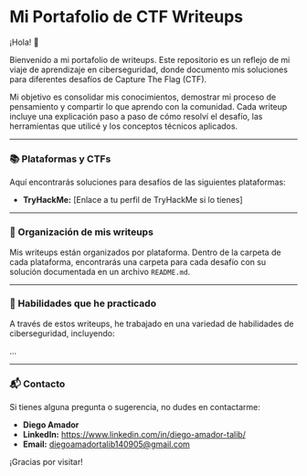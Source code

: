 # Mi Portafolio de CTF Writeups

¡Hola! 👋

Bienvenido a mi portafolio de writeups. Este repositorio es un reflejo de mi viaje de aprendizaje en ciberseguridad, donde documento mis soluciones para diferentes desafíos de Capture The Flag (CTF).

Mi objetivo es consolidar mis conocimientos, demostrar mi proceso de pensamiento y compartir lo que aprendo con la comunidad. Cada writeup incluye una explicación paso a paso de cómo resolví el desafío, las herramientas que utilicé y los conceptos técnicos aplicados.

---

### 📚 Plataformas y CTFs

Aquí encontrarás soluciones para desafíos de las siguientes plataformas:

- **TryHackMe:** [Enlace a tu perfil de TryHackMe si lo tienes]
  
---

### 📂 Organización de mis writeups

Mis writeups están organizados por plataforma. Dentro de la carpeta de cada plataforma, encontrarás una carpeta para cada desafío con su solución documentada en un archivo `README.md`.

---

### 🌟 Habilidades que he practicado

A través de estos writeups, he trabajado en una variedad de habilidades de ciberseguridad, incluyendo:

...

---

### 📬 Contacto

Si tienes alguna pregunta o sugerencia, no dudes en contactarme:

- **Diego Amador**
- **LinkedIn:** https://www.linkedin.com/in/diego-amador-talib/
- **Email:** diegoamadortalib140905@gmail.com

¡Gracias por visitar!
